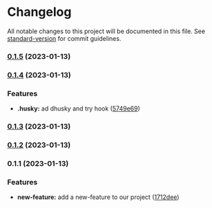 # Changelog

All notable changes to this project will be documented in this file. See [standard-version](https://github.com/conventional-changelog/standard-version) for commit guidelines.

### [0.1.5](https://github.com/Yasedo-03/test-release/compare/v0.1.4...v0.1.5) (2023-01-13)

### [0.1.4](https://github.com/Yasedo-03/test-release/compare/v0.1.3...v0.1.4) (2023-01-13)


### Features

* **.husky:** ad dhusky and try hook ([5749e69](https://github.com/Yasedo-03/test-release/commit/5749e6981267c9bb4e657bfaacdda81c19c79477))

### [0.1.3](https://github.com/Yasedo-03/test-release/compare/v0.1.2...v0.1.3) (2023-01-13)

### [0.1.2](https://github.com/Yasedo-03/test-release/compare/v0.1.1...v0.1.2) (2023-01-13)

### 0.1.1 (2023-01-13)


### Features

* **new-feature:** add a new-feature to our project ([1712dee](https://github.com/Yasedo-03/test-release/commit/1712deec2b3dccfc98988205b980d65165c20d52))

